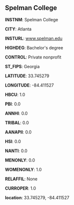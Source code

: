 
Spelman College
---
**INSTNM**: Spelman College

**CITY**: Atlanta

**INSTURL**: www.spelman.edu

**HIGHDEG**: Bachelor's degree

**CONTROL**: Private nonprofit

**ST_FIPS**: Georgia

**LATITUDE**: 33.745279

**LONGITUDE**: -84.411527

**HBCU**: 1.0

**PBI**: 0.0

**ANNHI**: 0.0

**TRIBAL**: 0.0

**AANAPII**: 0.0

**HSI**: 0.0

**NANTI**: 0.0

**MENONLY**: 0.0

**WOMENONLY**: 1.0

**RELAFFIL**: None

**CURROPER**: 1.0

**location**: 33.745279, -84.411527